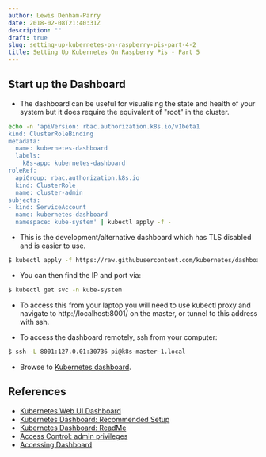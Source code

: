 ```yaml
---
author: Lewis Denham-Parry
date: 2018-02-08T21:40:31Z
description: ""
draft: true
slug: setting-up-kubernetes-on-raspberry-pis-part-4-2
title: Setting Up Kubernetes On Raspberry Pis - Part 5
---
```


## Start up the Dashboard

* The dashboard can be useful for visualising the state and health of your system but it does require the equivalent of "root" in the cluster.

```sh
echo -n 'apiVersion: rbac.authorization.k8s.io/v1beta1
kind: ClusterRoleBinding
metadata:
  name: kubernetes-dashboard
  labels:
    k8s-app: kubernetes-dashboard
roleRef:
  apiGroup: rbac.authorization.k8s.io
  kind: ClusterRole
  name: cluster-admin
subjects:
- kind: ServiceAccount
  name: kubernetes-dashboard
  namespace: kube-system' | kubectl apply -f -
```

* This is the development/alternative dashboard which has TLS disabled and is easier to use.

```sh
$ kubectl apply -f https://raw.githubusercontent.com/kubernetes/dashboard/master/src/deploy/alternative/kubernetes-dashboard-arm.yaml
```

* You can then find the IP and port via:

```sh
$ kubectl get svc -n kube-system
```

* To access this from your laptop you will need to use kubectl proxy and navigate to http://localhost:8001/ on the master, or tunnel to this address with ssh.

* To access the dashboard remotely, ssh from your computer:

```sh
$ ssh -L 8001:127.0.01:30736 pi@k8s-master-1.local
```

* Browse to [Kubernetes dashboard](http://127.0.0.1:8001/api/v1/proxy/namespaces/kube-system/services/kubernetes-dashboard).

## References

* [Kubernetes Web UI Dashboard](https://kubernetes.io/docs/tasks/access-application-cluster/web-ui-dashboard/)
* [Kubernetes Dashboard: Recommended Setup](https://github.com/kubernetes/dashboard/wiki/Installation#recommended-setup)
* [Kubernetes Dashboard: ReadMe](https://github.com/kubernetes/dashboard/blob/master/README.md)
* [Access Control: admin privileges](https://github.com/kubernetes/dashboard/wiki/Access-control#admin-privileges) 
* [Accessing Dashboard](https://github.com/kubernetes/dashboard/wiki/Accessing-Dashboard---1.7.X-and-above)
